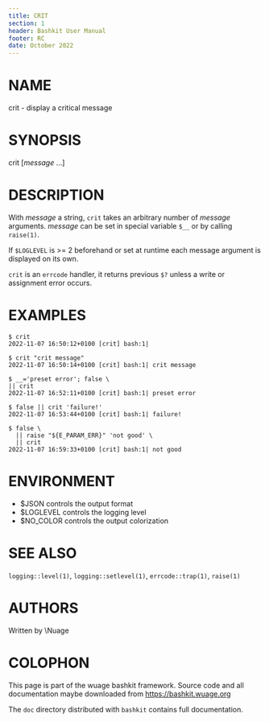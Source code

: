 ```yaml
---
title: CRIT
section: 1
header: Bashkit User Manual
footer: RC
date: October 2022
---
```


# NAME

crit - display a critical message

# SYNOPSIS

crit [*message* ...]

# DESCRIPTION

With *message* a string, `crit` takes an arbitrary number of *message*
arguments.
*message* can be set in special variable `$__` or by calling `raise(1)`.

If `$LOGLEVEL` is >= 2 beforehand or set at runtime each message argument
is displayed on its own.

`crit` is an `errcode` handler, it returns previous `$?` unless a write
or assignment error occurs.

# EXAMPLES

    $ crit
    2022-11-07 16:50:12+0100 [crit] bash:1|

    $ crit "crit message"
    2022-11-07 16:50:14+0100 [crit] bash:1| crit message

    $ __='preset error'; false \
    || crit
    2022-11-07 16:52:11+0100 [crit] bash:1| preset error

    $ false || crit 'failure!'
    2022-11-07 16:53:44+0100 [crit] bash:1| failure!

    $ false \
      || raise "${E_PARAM_ERR}" 'not good' \
      || crit
    2022-11-07 16:59:33+0100 [crit] bash:1| not good

# ENVIRONMENT

- $JSON controls the output format
- $LOGLEVEL controls the logging level
- $NO_COLOR controls the output colorization

# SEE ALSO

`logging::level(1)`, `logging::setlevel(1)`, `errcode::trap(1)`, `raise(1)`

# AUTHORS
Written by \\Nuage

# COLOPHON
This page is part of the wuage bashkit framework. Source code and all
documentation maybe downloaded from <https://bashkit.wuage.org>

The `doc` directory distributed with `bashkit` contains full documentation.
